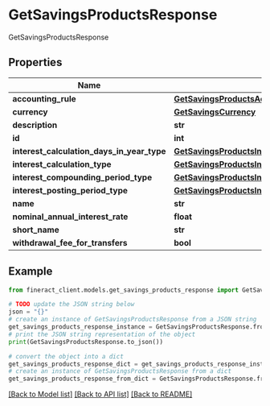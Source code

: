 # GetSavingsProductsResponse

GetSavingsProductsResponse

## Properties

Name | Type | Description | Notes
------------ | ------------- | ------------- | -------------
**accounting_rule** | [**GetSavingsProductsAccountingRule**](GetSavingsProductsAccountingRule.md) |  | [optional] 
**currency** | [**GetSavingsCurrency**](GetSavingsCurrency.md) |  | [optional] 
**description** | **str** |  | [optional] 
**id** | **int** |  | [optional] 
**interest_calculation_days_in_year_type** | [**GetSavingsProductsInterestCalculationDaysInYearType**](GetSavingsProductsInterestCalculationDaysInYearType.md) |  | [optional] 
**interest_calculation_type** | [**GetSavingsProductsInterestCalculationType**](GetSavingsProductsInterestCalculationType.md) |  | [optional] 
**interest_compounding_period_type** | [**GetSavingsProductsInterestCompoundingPeriodType**](GetSavingsProductsInterestCompoundingPeriodType.md) |  | [optional] 
**interest_posting_period_type** | [**GetSavingsProductsInterestPostingPeriodType**](GetSavingsProductsInterestPostingPeriodType.md) |  | [optional] 
**name** | **str** |  | [optional] 
**nominal_annual_interest_rate** | **float** |  | [optional] 
**short_name** | **str** |  | [optional] 
**withdrawal_fee_for_transfers** | **bool** |  | [optional] 

## Example

```python
from fineract_client.models.get_savings_products_response import GetSavingsProductsResponse

# TODO update the JSON string below
json = "{}"
# create an instance of GetSavingsProductsResponse from a JSON string
get_savings_products_response_instance = GetSavingsProductsResponse.from_json(json)
# print the JSON string representation of the object
print(GetSavingsProductsResponse.to_json())

# convert the object into a dict
get_savings_products_response_dict = get_savings_products_response_instance.to_dict()
# create an instance of GetSavingsProductsResponse from a dict
get_savings_products_response_from_dict = GetSavingsProductsResponse.from_dict(get_savings_products_response_dict)
```
[[Back to Model list]](../README.md#documentation-for-models) [[Back to API list]](../README.md#documentation-for-api-endpoints) [[Back to README]](../README.md)


